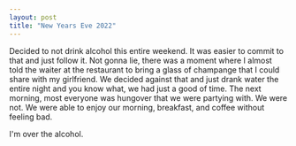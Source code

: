 ```yaml
---
layout: post
title: "New Years Eve 2022"
---
```


Decided to not drink alcohol this entire weekend. It was easier to commit to that and just follow it. Not gonna lie, there was a moment where I almost told the waiter at the restaurant to bring a glass of champange that I could share with my girlfriend. We decided against that and just drank water the entire night and you know what, we had just a good of time. The next morning, most everyone was hungover that we were partying with. We were not. We were able to enjoy our morning, breakfast, and coffee without feeling bad. 

I'm over the alcohol.
